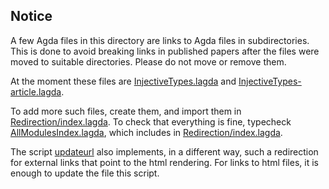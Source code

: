 ## Notice

A few Agda files in this directory are links to Agda files in subdirectories. This is done to avoid breaking links in published papers after the files were moved to suitable directories. Please do not move or remove them.

At the moment these files are [InjectiveTypes.lagda](InjectiveTypes.lagda) and [InjectiveTypes-article.lagda](InjectiveTypes-article.lagda).

To add more such files, create them, and import them in [Redirection/index.lagda](Redirection/index.lagda).
To check that everything is fine, typecheck [AllModulesIndex.lagda](AllModulesIndex.lagda), which includes in [Redirection/index.lagda](Redirection/index.lagda).

The script [updateurl](../updateurl) also implements, in a different way, such a redirection for external links that point to the html rendering. For links to html files, it is enough to update the file this script.

